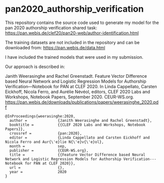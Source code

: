 # pan2020_authorship_verification

This repository contains the source code used to generate my model for the pan 2020 authorship verification shared task: https://pan.webis.de/clef20/pan20-web/author-identification.html

The training datasets are not included in the repository and can be downloaded from: https://pan.webis.de/data.html

I have included the trained models that were used in my submission.

Our approach is described in:

Janith Weerasinghe and Rachel Greenstadt. Feature Vector Difference based Neural Network and Logistic Regression Models for Authorship Verification—Notebook for PAN at CLEF 2020. In Linda Cappellato, Carsten Eickhoff, Nicola Ferro, and Aurélie Névéol, editors, CLEF 2020 Labs and Workshops, Notebook Papers, September 2020. CEUR-WS.org. 
https://pan.webis.de/downloads/publications/papers/weerasinghe_2020.pdf
```
@InProceedings{weerasinghe:2020,
  author =              {Janith Weerasinghe and Rachel Greenstadt},
  booktitle =           {{CLEF 2020 Labs and Workshops, Notebook Papers}},
  crossref =            {pan:2020},
  editor =              {Linda Cappellato and Carsten Eickhoff and Nicola Ferro and Aur{\'e}lie N{\'e}v{\'e}ol},
  month =               sep,
  publisher =           {CEUR-WS.org},
  title =               {{Feature Vector Difference based Neural Network and Logistic Regression Models for Authorship Verification---Notebook for PAN at CLEF 2020}},
  url =                 {},
  year =                2020
}
```
